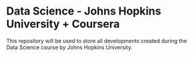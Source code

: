 # Data Science - Johns Hopkins University + Coursera

This repository will be used to store all developments created during the Data Science course by Johns Hopkins University.
